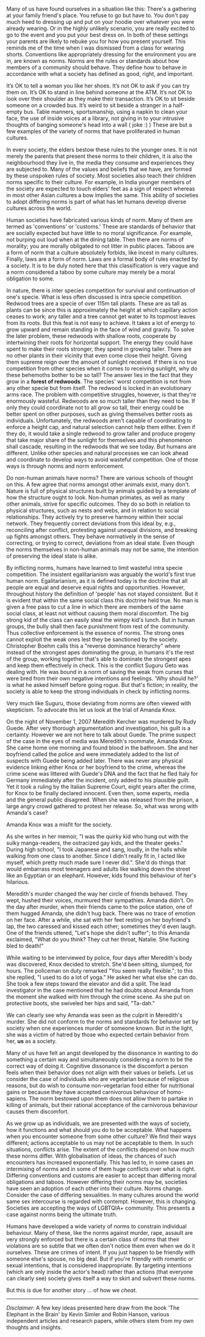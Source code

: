 
Many of us have found ourselves in a situation like this: There's a gathering at your family friend's place. You refuse to go but have to. You don't pay much heed to dressing up and put on your hoodie over whatever you were already wearing. Or in the highly unlikely scenario, you are really excited to go to the event and you put your best dress on. In both of these settings your parents are likely to rebuke you for how you present yourself. 
This reminds me of the time when I was dismissed from a class for wearing shorts.
Conventions like appropriately dressing for the environment you are in, are known as norms.
Norms are the rules or standards about how members of a community should behave.
They define how to behave in accordance with what a society has defined as good, right, and important.

It’s OK to tell a woman you like her shoes. It’s not OK to ask if you can try them on. It’s OK to stand in line behind someone at the ATM. It’s not OK to look over their shoulder as they make their transaction. It’s OK to sit beside someone on a crowded bus. It’s weird to sit beside a stranger in a half-empty bus. Table manners, sportsmanship, using a napkin to clean your face, the use of inside voices at a library, not giving in to your intrusive thoughts of banging someone's head into a wall ( joke :) ) These are but a few examples of the variety of norms that have proliferated in human cultures.

In every society, the elders bestow these rules to the younger ones. It is not merely the parents that present these norms to their children, it is also the neighbourhood they live in, the media they consume and experiences they are subjected to. Many of the values and beliefs that we have, are formed by these unspoken rules of society. 
Most societies also teach their children norms specific to their culture. For example, in India younger members of the society are expected to touch elders' feet as a sign of respect whereas in most other Asian cultures a bow implies the same. This ability of societies to adopt differing norms is part of what has let humans develop diverse cultures across the world. 

Human societies have fabricated various kinds of norm. Many of them are termed as 'conventions' or 'customs.' These are standards of behavior that are socially expected but have little to no moral significance. For example, not burping out loud when at the dining table. 
Then there are norms of morality; you are morally obligated to not litter in public places. 
Taboos are a form of norm that a culture absolutely forbids, like incest in many cultures.
Finally, laws are a form of norm. Laws are a formal body of rules enacted by a society. It is to be duly noted here that this classification is very vague and a norm considered a taboo by some culture may merely be a moral obligation to some.

In nature, there is inter species competition for survival and continuation of one's specie. What is less often discussed is intra specie competition. 
Redwood trees are a specie of over 115m tall plants. These are as tall as plants can be since this is approximately the height at which capillary action ceases to work; any taller and a tree cannot get water to its topmost leaves from its roots. 
But this feat is not easy to achieve. It takes a lot of energy to grow upward and remain standing in the face of wind and gravity. To solve the later problem, these redwoods with shallow roots, cooperate by intertwining their roots for horizontal support. The energy they could have spent to make their roots stronger, they spend in growing taller.
There are no other plants in their vicinity that even come close their height. Giving them supreme reign over the amount of sunlight received.
If there is no true competition from other species when it comes to receiving sunlight, why do these behemoths bother to be so tall?
The answer lies in the fact that they grow in a **forest of redwoods**. The species' worst competition is not from any other specie but from itself. The redwood is locked in an evolutionary arms race. 
The problem with competitive struggles, however, is that they're enormously wasteful. Redwoods are so much taller than they need to be. If only they could coordinate not to all grow so tall, their energy could be better spent on other purposes, such as giving themselves better roots as individuals. 
Unfortunately, the redwoods aren't capable of coordinating to enforce a height cap, and natural selection cannot help them either. Even if they do, it would take a single redwood to grow taller and produce progeny that take major share of the sunlight for themselves and this phenomenon shall cascade, resulting in the redwoods that we see today. But humans are different. Unlike other species and natural processes we can look ahead and coordinate to develop ways to avoid wasteful competition. One of those ways is through norms and norm enforcement.

Do non-human animals have norms? There are various schools of thought on this. A few agree that norms amongst other animals exist, many don't.
Nature is full of physical structures built by animals guided by a template of how the structure ought to look. Non-human primates, as well as many other animals, strive for specific outcomes. They do so both in relation to physical structures, such as nests and webs, and in relation to social relationships. They actively try to preserve harmony within their social network. They frequently correct deviations from this ideal by, e.g., reconciling after conflict, protesting against unequal divisions, and breaking up fights amongst others. They behave normatively in the sense of correcting, or trying to correct, deviations from an ideal state. Even though the norms themselves in non-human animals may not be same, the intention of preserving the ideal state is alike.

By inflicting norms, humans have learned to limit wasteful intra specie competition. The insistent egalitarianism was arguably the world's first true human norm. Egalitarianism, as it is defined today is the doctrine that all people are equal and deserve equal rights and opportunities. 
However, throughout history the definition of 'people' has not stayed consistent. But it is evident that within the same social class this doctrine held true. No man is given a free pass to cut a line in which there are members of the same social class, at least not without causing them moral discomfort. The big strong kid of the class can easily steal the wimpy kid's lunch. But in human groups, the bully shall then face punishment from rest of the community. Thus collective enforcement is the essence of norms. The strong ones cannot exploit the weak ones lest they be sanctioned by the society. 
Christopher Boehm calls this a "reverse dominance hierarchy" where instead of the strongest apes dominating the group, in humans it's the rest of the group, working together that's able to dominate the strongest apes and keep them effectively in check. 
This is the conflict Suguru Geto was dealing with. He was bound in a norm of saving the weak from curses that were bred from their own negative intentions and feelings. 'Why should he?' is what he asked himself before going rogue. But that's fiction; in reality, the society is able to  keep the strong individuals in check by inflicting norms.

Very much like Suguru, those deviating from norms are often viewed with skepticism. To advocate this let us look at the trial of Amanda Knox.

On the night of November 1, 2007 Meredith Kercher was murdered by Rudy Guede. After very thorough argumentation and investigation, his guilt is a certainty. However we are not here to talk about Guede. The prime suspect of the case in the eyes of media was Meredith's roommate, Amanda Knox. She came home one morning and found blood in the bathroom. She and her boyfriend called the police and were immediately added to the list of suspects with Guede being added later. There was never any physical evidence linking either Knox or her boyfriend to the crime, whereas the crime scene was littered with Guede's DNA and the fact that he fled Italy for Germany immediately after the incident, only added to his plausible guilt. Yet it took a ruling by the Italian Supreme Court, eight years after the crime, for Knox to be finally declared innocent. Even then, some experts, media and the general public disagreed. When she was released from the prison, a large angry crowd gathered to protest her release. So, what was wrong with Amanda's case?

Amanda Knox was a misfit for the society. 

As she writes in her memoir, "I was the quirky kid who hung out with the sulky manga-readers, the ostracized gay kids, and the theater geeks." During high school, "I took Japanese and sang, loudly, in the halls while walking from one class to another. Since I didn't really fit in, I acted like myself, which pretty much made sure I never did.". She'd do things that would embarrass most teenagers and adults like walking down the street like an Egyptian or an elephant. However, kids found this behaviour of her's hilarious.

Meredith's murder changed the way her circle of friends behaved. They wept, hushed their voices, murmured their sympathies. Amanda didn't. On the day after murder, when their friends came to the police station, one of them hugged Amanda, she didn't hug back. There was no trace of emotion on her face. After a while, she sat with her feet resting on her boyfriend's lap, the two caressed and kissed each other; sometimes they'd even laugh. One of the friends uttered, "Let's hope she didn't suffer"; to this Amanda exclaimed, "What do you think? They cut her throat, Natalie. She fucking bled to death!"

While waiting to be interviewed by police, four days after Meredith's body was discovered, Knox decided to stretch. She'd been sitting, slumped, for hours. The policeman on duty remarked "You seem really flexible."; to this she replied, "I used to do a lot of yoga." He asked her what else she can do. She took a few steps toward the elevator and did a split. 
The lead investigator in the case mentioned that he had doubts about Amanda from the moment she walked with him through the crime scene. As she put on protective boots, she swiveled her hips and said, "Ta-dah."

We can clearly see why Amanda was seen as the culprit in Meredith's murder. She did not conform to the norms and standards for behavior set by society when one experiences murder of someone known. But in the light, she was a victim of hatred by those who expected certain behavior from her, **us** as a society. 

Many of us have felt an angst developed by the dissonance in wanting to do something a certain way and simultaneously considering a norm to be the correct way of doing it. 
Cognitive dissonance is the discomfort a person feels when their behavior does not align with their values or beliefs. Let us consider the case of individuals who are vegetarian because of religious reasons, but do wish to consume non-vegetarian food either for nutritional gains or because they have accepted carnivorous behaviour of homo-sapiens. The norm bestowed upon them does not allow them to partake in killing of animals, but their rational acceptance of the carnivorous behaviour causes them discomfort. 

As we grow up as individuals, we are presented with the ways of society, how it functions and what should you do to be acceptable. What happens when you encounter someone from some other culture? We find their ways different; actions acceptable to us may not be acceptable to them. In such situations, conflicts arise. The extent of the conflicts depend on how much these norms differ. With globalisation of ideas, the chances of such encounters has increased exponentially. This has led to, in some cases an intermixing of norms and in some of them huge conflicts over what is right. Differing conventions and customs are easier to accept than differing moral obligations and taboos. However differing their norms may be, societies have seen an adoption of each other into their culture. Norms change.
Consider the case of differing sexualities. In many cultures around the world same sex intercourse is regarded with contempt. However, this is changing. Societies are accepting the ways of LGBTQIA+ community. This presents a case against norms being the ultimate truth.

Humans have developed a wide variety of norms to constrain individual behaviour. Many of these, like the norms against murder, rape, assault are very strongly enforced but there is a certain class of norms that their violations are so subtle that we often don't notice them even when we do it ourselves. These are crimes of intent. If you just happen to be friendly with someone else's spouse, no big deal. But if you're friendly with romantic or sexual intentions, that is considered inappropriate. 
By targeting intentions (which are only inside the actor's head) rather than actions (that everyone can clearly see) society gives itself a way to skirt and subvert these norms. 

But this is due for another story ... of how we *cheat*.

---
*Disclaimer:* A few key ideas presented here draw from the book 'The Elephant in the Brain' by Kevin Simler and Robin Hanson, various independent articles and research papers, while others stem from my own thoughts and insights.